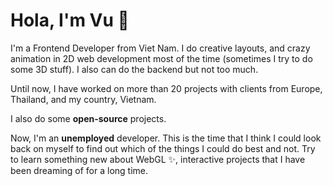 # Hola, I'm Vu 👋

I'm a Frontend Developer from Viet Nam. I do creative layouts, and crazy animation in 2D web development most of the time (sometimes I try to do some 3D stuff). I also can do the backend but not too much.

Until now, I have worked on more than 20 projects with clients from Europe, Thailand, and my country, Vietnam.

I also do some **open-source** projects.

Now, I'm an **unemployed** developer. This is the time that I think I could look back on myself to find out which of the things I could do best and not. Try to learn something new about WebGL ✨, interactive projects that I have been dreaming of for a long time.
